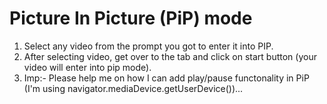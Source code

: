 # Picture In Picture (PiP) mode

1) Select any video from the prompt you got to enter it into PIP.
2) After selecting video, get over to the tab and click on start button (your video will enter into pip mode).
3) Imp:- Please help me on how I can add play/pause functonality in PiP (I'm using navigator.mediaDevice.getUserDevice())...

